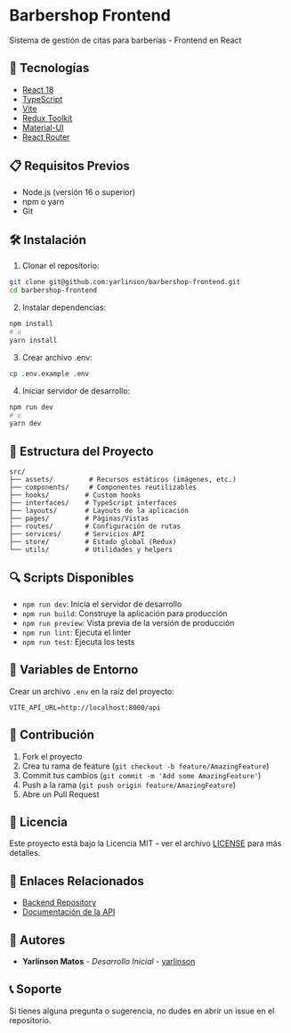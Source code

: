 # Barbershop Frontend

Sistema de gestión de citas para barberías - Frontend en React

## 🚀 Tecnologías

- [React 18](https://reactjs.org/)
- [TypeScript](https://www.typescriptlang.org/)
- [Vite](https://vitejs.dev/)
- [Redux Toolkit](https://redux-toolkit.js.org/)
- [Material-UI](https://mui.com/)
- [React Router](https://reactrouter.com/)

## 📋 Requisitos Previos

- Node.js (versión 16 o superior)
- npm o yarn
- Git

## 🛠️ Instalación

1. Clonar el repositorio:
```bash
git clone git@github.com:yarlinson/barbershop-frontend.git
cd barbershop-frontend
```

2. Instalar dependencias:
```bash
npm install
# o
yarn install
```

3. Crear archivo .env:
```bash
cp .env.example .env
```

4. Iniciar servidor de desarrollo:
```bash
npm run dev
# o
yarn dev
```

## 📁 Estructura del Proyecto

```
src/
├── assets/         # Recursos estáticos (imágenes, etc.)
├── components/     # Componentes reutilizables
├── hooks/         # Custom hooks
├── interfaces/    # TypeScript interfaces
├── layouts/       # Layouts de la aplicación
├── pages/         # Páginas/Vistas
├── routes/        # Configuración de rutas
├── services/      # Servicios API
├── store/         # Estado global (Redux)
└── utils/         # Utilidades y helpers
```

## 🔍 Scripts Disponibles

- `npm run dev`: Inicia el servidor de desarrollo
- `npm run build`: Construye la aplicación para producción
- `npm run preview`: Vista previa de la versión de producción
- `npm run lint`: Ejecuta el linter
- `npm run test`: Ejecuta los tests

## 🔐 Variables de Entorno

Crear un archivo `.env` en la raíz del proyecto:

```env
VITE_API_URL=http://localhost:8000/api
```

## 🤝 Contribución

1. Fork el proyecto
2. Crea tu rama de feature (`git checkout -b feature/AmazingFeature`)
3. Commit tus cambios (`git commit -m 'Add some AmazingFeature'`)
4. Push a la rama (`git push origin feature/AmazingFeature`)
5. Abre un Pull Request

## 📝 Licencia

Este proyecto está bajo la Licencia MIT - ver el archivo [LICENSE](LICENSE) para más detalles.

## 🔗 Enlaces Relacionados

- [Backend Repository](https://github.com/yarlinson/barbershop-backend)
- [Documentación de la API](http://localhost:8000/api/docs/)

## 👥 Autores

- **Yarlinson Matos** - *Desarrollo Inicial* - [yarlinson](https://github.com/yarlinson)

## 📞 Soporte

Si tienes alguna pregunta o sugerencia, no dudes en abrir un issue en el repositorio.
